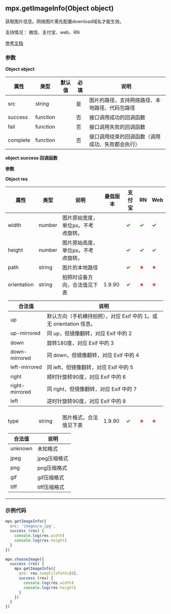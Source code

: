 ## mpx.getImageInfo(Object object)

获取图片信息。网络图片需先配置download域名才能生效。

支持情况： 微信、支付宝、web、RN

[参考文档](https://developers.weixin.qq.com/miniprogram/dev/api/media/image/wx.getImageInfo.html)

### 参数

**Object object**


| 属性     | 类型     | 默认值 | 必填 | 说明                                         |
| -------- | -------- | ------ | ---- | -------------------------------------------- |
| src      | string   |        | 是   | 图片的路径，支持网络路径、本地路径、代码包路径 |
| success  | function |        | 否   | 接口调用成功的回调函数                       |
| fail     | function |        | 否   | 接口调用失败的回调函数                       |
| complete | function |        | 否   | 接口调用结束的回调函数（调用成功、失败都会执行） |

**object.success 回调函数**

**参数**

**Object res**



<table>
  <thead>
    <tr>
      <th>属性</th>
      <th>类型</th>
      <th>说明</th>
      <th>最低版本</th>
      <th>支付宝</th>
      <th>RN</th>
      <th>Web</th>
    </tr>
  </thead>
  <tbody>
    <tr>
      <td>width</td>
      <td>number</td>
      <td>图片原始宽度，单位px。不考虑旋转。</td>
      <td></td>
      <td><span style="color: green; font-weight: bold;">✓</span></td>
      <td><span style="color: green; font-weight: bold;">✓</span></td>
      <td><span style="color: green; font-weight: bold;">✓</span></td>
    </tr>
    <tr>
      <td>height</td>
      <td>number</td>
      <td>图片原始高度，单位px。不考虑旋转。</td>
      <td></td>
      <td><span style="color: green; font-weight: bold;">✓</span></td>
      <td><span style="color: green; font-weight: bold;">✓</span></td>
      <td><span style="color: green; font-weight: bold;">✓</span></td>
    </tr>
    <tr>
      <td>path</td>
      <td>string</td>
      <td>图片的本地路径</td>
      <td></td>
      <td><span style="color: green; font-weight: bold;">✓</span></td>
      <td><span style="color: red; font-weight: bold;">✗</span></td>
      <td><span style="color: red; font-weight: bold;">✗</span></td>
    </tr>
    <tr>
      <td>orientation</td>
      <td>string</td>
      <td>拍照时设备方向，合法值见下表</td>
      <td>1.9.90</td>
      <td><span style="color: green; font-weight: bold;">✓</span></td>
      <td><span style="color: red; font-weight: bold;">✗</span></td>
      <td><span style="color: red; font-weight: bold;">✗</span></td>
    </tr>
    <tr>
      <td colspan="7">
        <table style="width:100%;margin-top:8px;">
          <thead>
            <tr><th>合法值</th><th>说明</th></tr>
          </thead>
          <tbody>
            <tr><td>up</td><td>默认方向（手机横持拍照），对应 Exif 中的 1。或无 orientation 信息。</td></tr>
            <tr><td>up-mirrored</td><td>同 up，但镜像翻转，对应 Exif 中的 2</td></tr>
            <tr><td>down</td><td>旋转180度，对应 Exif 中的 3</td></tr>
            <tr><td>down-mirrored</td><td>同 down，但镜像翻转，对应 Exif 中的 4</td></tr>
            <tr><td>left-mirrored</td><td>同 left，但镜像翻转，对应 Exif 中的 5</td></tr>
            <tr><td>right</td><td>顺时针旋转90度，对应 Exif 中的 6</td></tr>
            <tr><td>right-mirrored</td><td>同 right，但镜像翻转，对应 Exif 中的 7</td></tr>
            <tr><td>left</td><td>逆时针旋转90度，对应 Exif 中的 8</td></tr>
          </tbody>
        </table>
      </td>
    </tr>
    <tr>
      <td>type</td>
      <td>string</td>
      <td>图片格式，合法值见下表</td>
      <td>1.9.90</td>
      <td><span style="color: green; font-weight: bold;">✓</span></td>
      <td><span style="color: red; font-weight: bold;">✗</span></td>
      <td><span style="color: red; font-weight: bold;">✗</span></td>
    </tr>
    <tr>
      <td colspan="7">
        <table style="width:100%;margin-top:8px;">
          <thead>
            <tr><th>合法值</th><th>说明</th></tr>
          </thead>
          <tbody>
            <tr><td>unknown</td><td>未知格式</td></tr>
            <tr><td>jpeg</td><td>jpeg压缩格式</td></tr>
            <tr><td>png</td><td>png压缩格式</td></tr>
            <tr><td>gif</td><td>gif压缩格式</td></tr>
            <tr><td>tiff</td><td>tiff压缩格式</td></tr>
          </tbody>
        </table>
      </td>
    </tr>
  </tbody>
</table>


### 示例代码
```js
mpx.getImageInfo({
  src: 'images/a.jpg',
  success (res) {
    console.log(res.width)
    console.log(res.height)
  }
})

mpx.chooseImage({
  success (res) {
    mpx.getImageInfo({
      src: res.tempFilePaths[0],
      success (res) {
        console.log(res.width)
        console.log(res.height)
      }
    })
  }
})
```